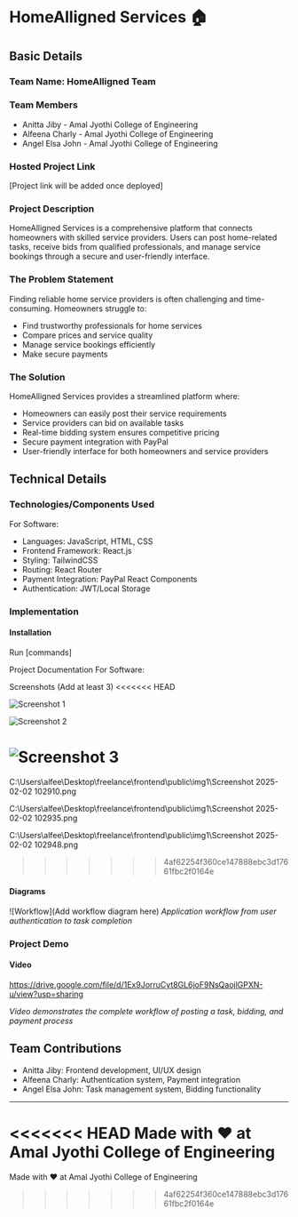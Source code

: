 # HomeAlligned Services 🏠

## Basic Details
### Team Name: HomeAlligned Team

### Team Members
- Anitta Jiby - Amal Jyothi College of Engineering 
- Alfeena Charly - Amal Jyothi College of Engineering
- Angel Elsa John - Amal Jyothi College of Engineering

### Hosted Project Link
[Project link will be added once deployed]

### Project Description
HomeAlligned Services is a comprehensive platform that connects homeowners with skilled service providers. Users can post home-related tasks, receive bids from qualified professionals, and manage service bookings through a secure and user-friendly interface.

### The Problem Statement
Finding reliable home service providers is often challenging and time-consuming. Homeowners struggle to:
- Find trustworthy professionals for home services
- Compare prices and service quality 
- Manage service bookings efficiently
- Make secure payments

### The Solution
HomeAlligned Services provides a streamlined platform where:
- Homeowners can easily post their service requirements
- Service providers can bid on available tasks
- Real-time bidding system ensures competitive pricing
- Secure payment integration with PayPal
- User-friendly interface for both homeowners and service providers

## Technical Details
### Technologies/Components Used
For Software:
- Languages: JavaScript, HTML, CSS
- Frontend Framework: React.js
- Styling: TailwindCSS
- Routing: React Router
- Payment Integration: PayPal React Components
- Authentication: JWT/Local Storage

### Implementation
#### Installation

Run
[commands]

Project Documentation
For Software:

Screenshots (Add at least 3)
<<<<<<< HEAD

![Screenshot 1](./public/img1/1.png)

![Screenshot 2](./public/img1/2.png)

![Screenshot 3](./public/img1/3.png)
=======
C:\Users\alfee\Desktop\freelance\frontend\public\img1\Screenshot 2025-02-02 102910.png

C:\Users\alfee\Desktop\freelance\frontend\public\img1\Screenshot 2025-02-02 102935.png

C:\Users\alfee\Desktop\freelance\frontend\public\img1\Screenshot 2025-02-02 102948.png
>>>>>>> 4af62254f360ce147888ebc3d17661fbc2f0164e







#### Diagrams
![Workflow](Add workflow diagram here)
*Application workflow from user authentication to task completion*

### Project Demo
#### Video
https://drive.google.com/file/d/1Ex9JorruCyt8GL6joF9NsQaojlGPXN-u/view?usp=sharing

*Video demonstrates the complete workflow of posting a task, bidding, and payment process*

## Team Contributions
- Anitta Jiby: Frontend development, UI/UX design
- Alfeena Charly: Authentication system, Payment integration
- Angel Elsa John: Task management system, Bidding functionality

---
<<<<<<< HEAD
Made with ❤️ at Amal Jyothi College of Engineering
=======
Made with ❤️ at Amal Jyothi College of Engineering
>>>>>>> 4af62254f360ce147888ebc3d17661fbc2f0164e
